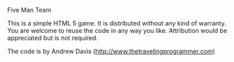 Five Man Team

This is a simple HTML 5 game. It is distributed without any kind of warranty.
You are welcome to reuse the code in any way you like.
Attribution would be appreciated but is not required.

The code is by Andrew Davis (http://www.thetravelingprogrammer.com)

